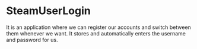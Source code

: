 # SteamUserLogin
It is an application where we can register our accounts and switch between them whenever we want. It stores and automatically enters the username and password for us.
